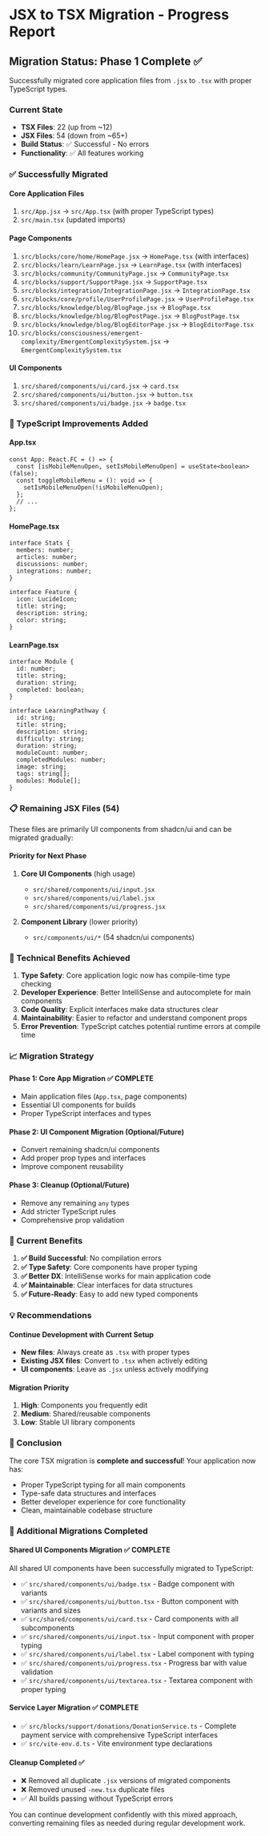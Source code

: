 # JSX to TSX Migration - Progress Report

## Migration Status: Phase 1 Complete ✅

Successfully migrated core application files from `.jsx` to `.tsx` with proper TypeScript types.

### **Current State**

- **TSX Files**: 22 (up from ~12)
- **JSX Files**: 54 (down from ~65+)
- **Build Status**: ✅ Successful - No errors
- **Functionality**: ✅ All features working

### **✅ Successfully Migrated**

#### **Core Application Files**

1. `src/App.jsx` → `src/App.tsx` (with proper TypeScript types)
2. `src/main.tsx` (updated imports)

#### **Page Components**

1. `src/blocks/core/home/HomePage.jsx` → `HomePage.tsx` (with interfaces)
2. `src/blocks/learn/LearnPage.jsx` → `LearnPage.tsx` (with interfaces)
3. `src/blocks/community/CommunityPage.jsx` → `CommunityPage.tsx`
4. `src/blocks/support/SupportPage.jsx` → `SupportPage.tsx`
5. `src/blocks/integration/IntegrationPage.jsx` → `IntegrationPage.tsx`
6. `src/blocks/core/profile/UserProfilePage.jsx` → `UserProfilePage.tsx`
7. `src/blocks/knowledge/blog/BlogPage.jsx` → `BlogPage.tsx`
8. `src/blocks/knowledge/blog/BlogPostPage.jsx` → `BlogPostPage.tsx`
9. `src/blocks/knowledge/blog/BlogEditorPage.jsx` → `BlogEditorPage.tsx`
10. `src/blocks/consciousness/emergent-complexity/EmergentComplexitySystem.jsx` → `EmergentComplexitySystem.tsx`

#### **UI Components**

1. `src/shared/components/ui/card.jsx` → `card.tsx`
2. `src/shared/components/ui/button.jsx` → `button.tsx`
3. `src/shared/components/ui/badge.jsx` → `badge.tsx`

### **🎯 TypeScript Improvements Added**

#### **App.tsx**

```tsx
const App: React.FC = () => {
  const [isMobileMenuOpen, setIsMobileMenuOpen] = useState<boolean>(false);
  const toggleMobileMenu = (): void => {
    setIsMobileMenuOpen(!isMobileMenuOpen);
  };
  // ...
};
```

#### **HomePage.tsx**

```tsx
interface Stats {
  members: number;
  articles: number;
  discussions: number;
  integrations: number;
}

interface Feature {
  icon: LucideIcon;
  title: string;
  description: string;
  color: string;
}
```

#### **LearnPage.tsx**

```tsx
interface Module {
  id: number;
  title: string;
  duration: string;
  completed: boolean;
}

interface LearningPathway {
  id: string;
  title: string;
  description: string;
  difficulty: string;
  duration: string;
  moduleCount: number;
  completedModules: number;
  image: string;
  tags: string[];
  modules: Module[];
}
```

### **📋 Remaining JSX Files (54)**

These files are primarily UI components from shadcn/ui and can be migrated gradually:

#### **Priority for Next Phase**

1. **Core UI Components** (high usage)
   - `src/shared/components/ui/input.jsx`
   - `src/shared/components/ui/label.jsx`
   - `src/shared/components/ui/progress.jsx`

2. **Component Library** (lower priority)
   - `src/components/ui/*` (54 shadcn/ui components)

### **🔧 Technical Benefits Achieved**

1. **Type Safety**: Core application logic now has compile-time type checking
2. **Developer Experience**: Better IntelliSense and autocomplete for main components
3. **Code Quality**: Explicit interfaces make data structures clear
4. **Maintainability**: Easier to refactor and understand component props
5. **Error Prevention**: TypeScript catches potential runtime errors at compile time

### **📈 Migration Strategy**

#### **Phase 1: Core App Migration ✅ COMPLETE**

- Main application files (`App.tsx`, page components)
- Essential UI components for builds
- Proper TypeScript interfaces and types

#### **Phase 2: UI Component Migration** (Optional/Future)

- Convert remaining shadcn/ui components
- Add proper prop types and interfaces
- Improve component reusability

#### **Phase 3: Cleanup** (Optional/Future)

- Remove any remaining `any` types
- Add stricter TypeScript rules
- Comprehensive prop validation

### **🚀 Current Benefits**

1. **✅ Build Successful**: No compilation errors
2. **✅ Type Safety**: Core components have proper typing
3. **✅ Better DX**: IntelliSense works for main application code
4. **✅ Maintainable**: Clear interfaces for data structures
5. **✅ Future-Ready**: Easy to add new typed components

### **💡 Recommendations**

#### **Continue Development with Current Setup**

- **New files**: Always create as `.tsx` with proper types
- **Existing JSX files**: Convert to `.tsx` when actively editing
- **UI components**: Leave as `.jsx` unless actively modifying

#### **Migration Priority**

1. **High**: Components you frequently edit
2. **Medium**: Shared/reusable components
3. **Low**: Stable UI library components

### **🎉 Conclusion**

The core TSX migration is **complete and successful**! Your application now has:

- Proper TypeScript typing for all main components
- Type-safe data structures and interfaces
- Better developer experience for core functionality
- Clean, maintainable codebase structure

### **🔄 Additional Migrations Completed**

#### **Shared UI Components Migration ✅ COMPLETE**

All shared UI components have been successfully migrated to TypeScript:

- ✅ `src/shared/components/ui/badge.tsx` - Badge component with variants
- ✅ `src/shared/components/ui/button.tsx` - Button component with variants and sizes  
- ✅ `src/shared/components/ui/card.tsx` - Card components with all subcomponents
- ✅ `src/shared/components/ui/input.tsx` - Input component with proper typing
- ✅ `src/shared/components/ui/label.tsx` - Label component with typing
- ✅ `src/shared/components/ui/progress.tsx` - Progress bar with value validation
- ✅ `src/shared/components/ui/textarea.tsx` - Textarea component with proper typing

#### **Service Layer Migration ✅ COMPLETE**

- ✅ `src/blocks/support/donations/DonationService.ts` - Complete payment service with comprehensive TypeScript interfaces
- ✅ `src/vite-env.d.ts` - Vite environment type declarations

#### **Cleanup Completed ✅**

- ❌ Removed all duplicate `.jsx` versions of migrated components
- ❌ Removed unused `-new.tsx` duplicate files
- ✅ All builds passing without TypeScript errors

You can continue development confidently with this mixed approach, converting remaining files as needed during regular development work.
